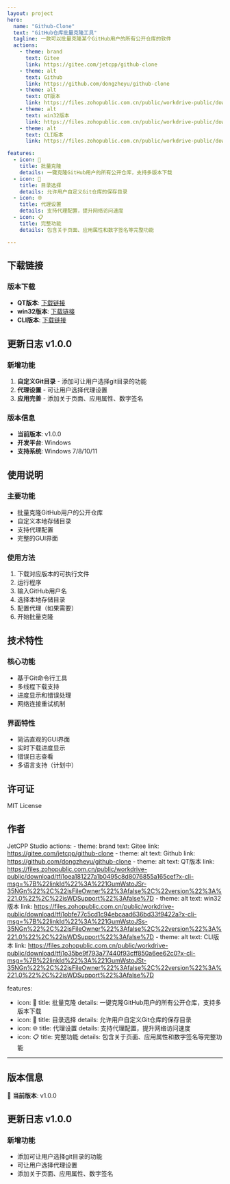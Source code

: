 ```yaml
---
layout: project
hero:
  name: "Github-Clone"
  text: "GitHub仓库批量克隆工具"
  tagline: 一款可以批量克隆某个GitHub用户的所有公开仓库的软件
  actions:
    - theme: brand
      text: Gitee
      link: https://gitee.com/jetcpp/github-clone
    - theme: alt
      text: Github
      link: https://github.com/dongzheyu/github-clone
    - theme: alt
      text: QT版本
      link: https://files.zohopublic.com.cn/public/workdrive-public/download/tfj1oea181227a1b0495c8d8076855a165cef?x-cli-msg=%7B%22linkId%22%3A%221GumWstoJSr-35NGn%22%2C%22isFileOwner%22%3Afalse%2C%22version%22%3A%221.0%22%2C%22isWDSupport%22%3Afalse%7D
    - theme: alt
      text: win32版本
      link: https://files.zohopublic.com.cn/public/workdrive-public/download/tfj1obfe77c5cd1c94ebcaad636bd33f9422a?x-cli-msg=%7B%22linkId%22%3A%221GumWstoJSs-35NGn%22%2C%22isFileOwner%22%3Afalse%2C%22version%22%3A%221.0%22%2C%22isWDSupport%22%3Afalse%7D
    - theme: alt
      text: CLI版本
      link: https://files.zohopublic.com.cn/public/workdrive-public/download/tfj1o35be9f793a77440f93cff850a6ee62c0?x-cli-msg=%7B%22linkId%22%3A%221GumWstoJSt-35NGn%22%2C%22isFileOwner%22%3Afalse%2C%22version%22%3A%221.0%22%2C%22isWDSupport%22%3Afalse%7D

features:
  - icon: 🚀
    title: 批量克隆
    details: 一键克隆GitHub用户的所有公开仓库，支持多版本下载
  - icon: 📁
    title: 目录选择
    details: 允许用户自定义Git仓库的保存目录
  - icon: 🌐
    title: 代理设置
    details: 支持代理配置，提升网络访问速度
  - icon: 📋
    title: 完整功能
    details: 包含关于页面、应用属性和数字签名等完整功能

---
```


## 下载链接

### 版本下载
- **QT版本**: [下载链接](https://files.zohopublic.com.cn/public/workdrive-public/download/tfj1oea181227a1b0495c8d8076855a165cef?x-cli-msg=%7B%22linkId%22%3A%221GumWstoJSr-35NGn%22%2C%22isFileOwner%22%3Afalse%2C%22version%22%3A%221.0%22%2C%22isWDSupport%22%3Afalse%7D)
- **win32版本**: [下载链接](https://files.zohopublic.com.cn/public/workdrive-public/download/tfj1obfe77c5cd1c94ebcaad636bd33f9422a?x-cli-msg=%7B%22linkId%22%3A%221GumWstoJSs-35NGn%22%2C%22isFileOwner%22%3Afalse%2C%22version%22%3A%221.0%22%2C%22isWDSupport%22%3Afalse%7D)
- **CLI版本**: [下载链接](https://files.zohopublic.com.cn/public/workdrive-public/download/tfj1o35be9f793a77440f93cff850a6ee62c0?x-cli-msg=%7B%22linkId%22%3A%221GumWstoJSt-35NGn%22%2C%22isFileOwner%22%3Afalse%2C%22version%22%3A%221.0%22%2C%22isWDSupport%22%3Afalse%7D)

## 更新日志 v1.0.0

### 新增功能
1. **自定义Git目录** - 添加可让用户选择git目录的功能
2. **代理设置** - 可让用户选择代理设置
3. **应用完善** - 添加关于页面、应用属性、数字签名

### 版本信息
- **当前版本**: v1.0.0
- **开发平台**: Windows
- **支持系统**: Windows 7/8/10/11

## 使用说明

### 主要功能
- 批量克隆GitHub用户的公开仓库
- 自定义本地存储目录
- 支持代理配置
- 完整的GUI界面

### 使用方法
1. 下载对应版本的可执行文件
2. 运行程序
3. 输入GitHub用户名
4. 选择本地存储目录
5. 配置代理（如果需要）
6. 开始批量克隆

## 技术特性

### 核心功能
- 基于Git命令行工具
- 多线程下载支持
- 进度显示和错误处理
- 网络连接重试机制

### 界面特性
- 简洁直观的GUI界面
- 实时下载进度显示
- 错误日志查看
- 多语言支持（计划中）

## 许可证

MIT License

## 作者

JetCPP Studio
  actions:
    - theme: brand
      text: Gitee
      link: https://gitee.com/jetcpp/github-clone
    - theme: alt
      text: Github
      link: https://github.com/dongzheyu/github-clone
    - theme: alt
      text: QT版本
      link: https://files.zohopublic.com.cn/public/workdrive-public/download/tfj1oea181227a1b0495c8d8076855a165cef?x-cli-msg=%7B%22linkId%22%3A%221GumWstoJSr-35NGn%22%2C%22isFileOwner%22%3Afalse%2C%22version%22%3A%221.0%22%2C%22isWDSupport%22%3Afalse%7D
    - theme: alt
      text: win32版本
      link: https://files.zohopublic.com.cn/public/workdrive-public/download/tfj1obfe77c5cd1c94ebcaad636bd33f9422a?x-cli-msg=%7B%22linkId%22%3A%221GumWstoJSs-35NGn%22%2C%22isFileOwner%22%3Afalse%2C%22version%22%3A%221.0%22%2C%22isWDSupport%22%3Afalse%7D
    - theme: alt
      text: CLI版本
      link: https://files.zohopublic.com.cn/public/workdrive-public/download/tfj1o35be9f793a77440f93cff850a6ee62c0?x-cli-msg=%7B%22linkId%22%3A%221GumWstoJSt-35NGn%22%2C%22isFileOwner%22%3Afalse%2C%22version%22%3A%221.0%22%2C%22isWDSupport%22%3Afalse%7D

features:
  - icon: 🚀
    title: 批量克隆
    details: 一键克隆GitHub用户的所有公开仓库，支持多版本下载
  - icon: 📁
    title: 目录选择
    details: 允许用户自定义Git仓库的保存目录
  - icon: 🌐
    title: 代理设置
    details: 支持代理配置，提升网络访问速度
  - icon: 📋
    title: 完整功能
    details: 包含关于页面、应用属性和数字签名等完整功能

---

## 版本信息

🚀 **当前版本**: v1.0.0

## 更新日志 v1.0.0

### 新增功能
- 添加可让用户选择git目录的功能
- 可让用户选择代理设置
- 添加关于页面、应用属性、数字签名